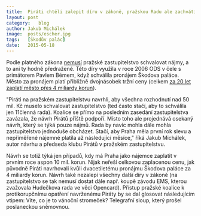 ```yaml
---
title:	Piráti chtěli zalepit díru v zákoně, pražskou Radu ale zachvátila lidová tvořivost
layout:	post
category:	blog
author:	Jakub Michálek
image:	posts/escher.jpg
tags:	[Škodův palác]
date:	2015-05-18
---
```


Podle platného zákona [nemusí](http://praha.pirati.cz/zastupitelstvo-skoduv-palac.html) pražské zastupitelstvo schvalovat nájmy, a to ani ty hodně předražené. Této díry využila v roce 2006 ODS v čele s primátorem Pavlem Bémem, když schválila pronájem Škodova paláce. Město za pronájem platí přibližně dvojnásobek tržní ceny (celkem [za 20 let zaplatí město přes 4 miliardy korun](http://praha.pirati.cz/kontrolni-vybor-skoduv-palac.html)).

"Piráti na pražském zastupitelstvu navrhli, aby všechna rozhodnutí nad 50 mil. Kč muselo schvalovat zastupitelstvo (ted často stačí, aby to schválila jen 11členná rada). Koalice se přímo na posledním zasedání zastupitelstva zavázala, že návrh Pirátů příště podpoří. Místo toho ale projednává osekaný návrh, který se týká pouze nájmů. Rada by navíc mohla dále mohla zastupitelstvo jednoduše obcházet. Stačí, aby Praha měla první rok slevu a nepřiměřené nájemné platila až následující měsíce," říká Jakub Michálek, autor návrhu a předseda klubu Pirátů v pražském zastupitelstvu.

Návrh se totiž týká jen případů, kdy má Praha jako nájemce zaplatit v prvním roce aspon 10 mil. korun. Nijak neřeší celkovou zaplacenou cenu, jak původně Piráti navrhovali kvůli dvacetiletému pronájmu Škodova paláce za 4 miliardy korun. Návrh také nezalepí všechny další díry v zákoně (na zastupitelstvo se tak nemusí dostat dále např. koupě závodu EMS, kterou zvažovala Hudečkova rada ve věci Opencard). Přístup pražské koalice k protikorupčnímu opatření navrženému Piráty by se dal glosovat následujícím vtipem: Víte, co je to vánoční stromeček? Telegrafní sloup, který prošel poslaneckou sněmovnou. 


